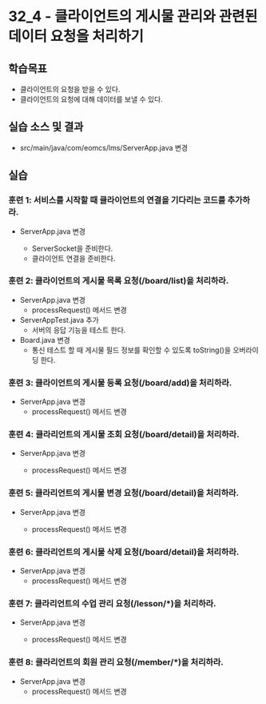 # 32_4 - 클라이언트의 게시물 관리와 관련된 데이터 요청을 처리하기

## 학습목표

- 클라이언트의 요청을 받을 수 있다.
- 클라이언트의 요청에 대해 데이터를 보낼 수 있다.

## 실습 소스 및 결과

- src/main/java/com/eomcs/lms/ServerApp.java 변경

## 실습

### 훈련 1: 서비스를 시작할 때 클라이언트의 연결을 기다리는 코드를 추가하라.

- ServerApp.java 변경

  - ServerSocket을 준비한다.
  - 클라이언트 연결을 준비한다.

### 훈련 2: 클라이언트의 게시물 목록 요청(/board/list)을 처리하라.

- ServerApp.java 변경
  - processRequest() 메서드 변경
- ServerAppTest.java 추가
  - 서버의 응답 기능을 테스트 한다.
- Board.java 변경
  - 통신 테스트 할 때 게시물 필드 정보를 확인할 수 있도록 toString()을 오버라이딩 한다.

### 훈련 3: 클라이언트의 게시물 등록 요청(/board/add)을 처리하라.

- ServerApp.java 변경
  - processRequest() 메서드 변경

### 훈련 4: 클라리언트의 게시물 조회 요청(/board/detail)을 처리하라.

- ServerApp.java 변경

  - processRequest() 메서드 변경

### 훈련 5: 클라리언트의 게시물 변경 요청(/board/detail)을 처리하라.

- ServerApp.java 변경

  - processRequest() 메서드 변경

### 훈련 6: 클라리언트의 게시물 삭제 요청(/board/detail)을 처리하라.

- ServerApp.java 변경
  - processRequest() 메서드 변경

### 훈련 7: 클라리언트의 수업 관리 요청(/lesson/\*)을 처리하라.

- ServerApp.java 변경

  - processRequest() 메서드 변경

### 훈련 8: 클라리언트의 회원 관리 요청(/member/\*)을 처리하라.

- ServerApp.java 변경
  - processRequest() 메서드 변경
